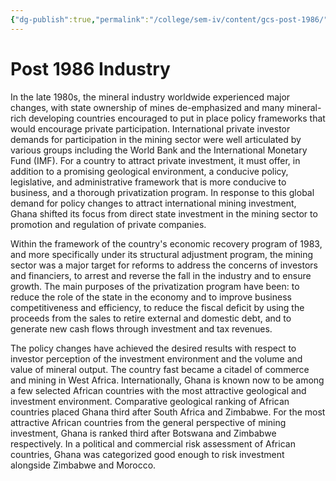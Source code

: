 ```yaml
---
{"dg-publish":true,"permalink":"/college/sem-iv/content/gcs-post-1986/"}
---
```


# Post 1986 Industry
In the late 1980s, the mineral industry worldwide experienced major changes, with state ownership of mines de-emphasized and many mineral-rich developing countries encouraged to put in place policy frameworks that would encourage private participation. International private investor demands for participation in the mining sector were well articulated by various groups including the World Bank and the International Monetary Fund (IMF). For a country to attract private investment, it must offer, in addition to a promising geological environment, a conducive policy, legislative, and administrative framework that is more conducive to business, and a thorough privatization program. In response to this global demand for policy changes to attract international mining investment, Ghana shifted its focus from direct state investment in the mining sector to promotion and regulation of private companies.

Within the framework of the country's economic recovery program of 1983, and more specifically under its structural adjustment program, the mining sector was a major target for reforms to address the concerns of investors and financiers, to arrest and reverse the fall in the industry and to ensure growth. The main purposes of the privatization program have been: to reduce the role of the state in the economy and to improve business competitiveness and efficiency, to reduce the fiscal deficit by using the proceeds from the sales to retire external and domestic debt, and to generate new cash flows through investment and tax revenues.

The policy changes have achieved the desired results with respect to investor perception of the investment environment and the volume and value of mineral output. The country fast became a citadel of commerce and mining in West Africa. Internationally, Ghana is known now to be among a few selected African countries with the most attractive geological and investment environment. Comparative geological ranking of African countries placed Ghana third after South Africa and Zimbabwe. For the most attractive African countries from the general perspective of mining investment, Ghana is ranked third after Botswana and Zimbabwe respectively. In a political and commercial risk assessment of African countries, Ghana was categorized good enough to risk investment alongside Zimbabwe and Morocco.
